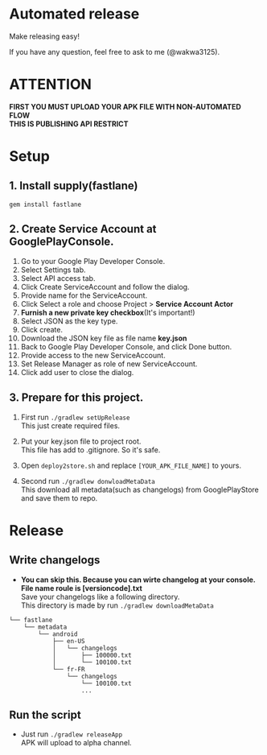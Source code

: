 # Automated release

Make releasing easy!

If you have any question, feel free to ask to me (@wakwa3125).

# ATTENTION

**FIRST YOU MUST UPLOAD YOUR APK FILE WITH NON-AUTOMATED FLOW**  
**THIS IS PUBLISHING API RESTRICT**

# Setup

## 1. Install supply(fastlane)

```
gem install fastlane
```

## 2. Create Service Account at GooglePlayConsole.

1. Go to your Google Play Developer Console.
2. Select Settings tab.
3. Select API access tab.
4. Click Create ServiceAccount and follow the dialog.
5. Provide name for the ServiceAccount.
6. Click Select a role and choose Project > **Service Account Actor**
7. **Furnish a new private key checkbox**(It's important!)
8. Select JSON as the key type.
9. Click create.
10. Download the JSON key file as file name **key.json**
11. Back to Google Play Developer Console, and click Done button.
12. Provide access to the new ServiceAccount.
13. Set Release Manager as role of new ServiceAccount.
14. Click add user to close the dialog.

## 3. Prepare for this project.

1. First run `./gradlew setUpRelease`  
This just create required files.

2. Put your key.json file to project root.  
This file has add to .gitignore. So it's safe.

3. Open `deploy2store.sh` and replace `[YOUR_APK_FILE_NAME]` to yours.

4. Second run `./gradlew donwloadMetaData`  
This download all metadata(such as changelogs) from GooglePlayStore and save them to repo.

# Release
## Write changelogs 
- **You can skip this. Because you can wirte changelog at your console.**  
**File name roule is [versioncode].txt**  
Save your changelogs like a following directory.   
This directory is made by run `./gradlew downloadMetaData`

```
└── fastlane
    └── metadata
        └── android
            ├── en-US
            │   └── changelogs
            │       ├── 100000.txt
            │       └── 100100.txt
            └── fr-FR
                └── changelogs
                    └── 100100.txt
                    ...
```

## Run the script
- Just run `./gradlew releaseApp`  
APK will upload to alpha channel.